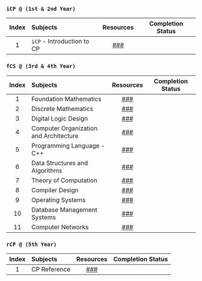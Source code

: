 ### `iCP @ ⟨1st & 2nd Year⟩`
| Index | Subjects | Resources | Completion Status |
| :---: | :--- | :---: | :---: |
| 1 | `iCP` - Introduction to CP | [###](https://www.codechef.com/) |  |

### `fCS @ ⟨3rd & 4th Year⟩`
| Index | Subjects | Resources | Completion Status |
| :---: | :--- | :---: | :---: |
| 1 | Foundation Mathematics | [###](https://www.vitalsource.com/products/foundation-maths-anthony-croft-robert-davison-v9781292289731) |  |
| 2 | Discrete Mathematics | [###](https://www.vitalsource.com/products/mathematics-a-discrete-introduction-edward-a-scheinerman-v9781285402062) |  |
| 3 | Digital Logic Design | [###](https://www.vitalsource.com/products/digital-logic-design-holdsworth-brian-woods-v9780750645829) |  |
| 4 | Computer Organization and Architecture | [###](https://www.vitalsource.com/products/computer-organization-ghosh-v9789353164294) |  |
| 5 | Programming Language - C++ | [###](https://www.vitalsource.com/products/introduction-to-c-george-s-tselikis-v9781000635744) |  |
| 6 | Data Structures and Algorithms | [###](https://india.oup.com/product/design-and-analysis-of-algorithms-9780198093695) |  |
| 7 | Theory of Computation | [###](https://www.vitalsource.com/products/introduction-to-the-theory-of-computation-michael-sipser-v9781285401065) |  |
| 8 | Compiler Design | [###](https://www.vitalsource.com/products/principles-of-compiler-design-v-raghavan-v9781259081408) |  |
| 9 | Operating Systems | [###](https://www.vitalsource.com/products/understanding-operating-systems-ann-mchoes-ida-m-flynn-v9781337517539) |  |
| 10 | Database Management Systems | [###](https://www.vitalsource.com/products/introduction-to-database-management-mark-l-gillenson-v9780470460399) |  |
| 11 | Computer Networks | [###](https://www.vitalsource.com/products/computer-networks-and-internets-douglas-e-comer-v9780133589139) |  |

### `rCP @ ⟨5th Year⟩`
| Index | Subjects | Resources | Completion Status |
| :---: | :--- | :---: | :---: |
| 1 | CP Reference | [###](https://cpbook.net/) |  |
